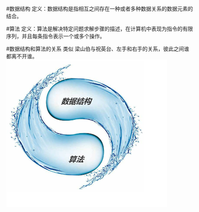 #数据结构
定义：数据结构是指相互之间存在一种或者多种数据关系的数据元素的结合。

#算法
定义：算法是解决特定问题求解步骤的描述，在计算机中表现为指令的有限序列，并且每条指令表示一个或多个操作。

#数据结构和算法的关系
类似 梁山伯与祝英台、左手和右手的关系，彼此之间谁都离不开谁。
![](../../images/datastructure-algorithm.png)